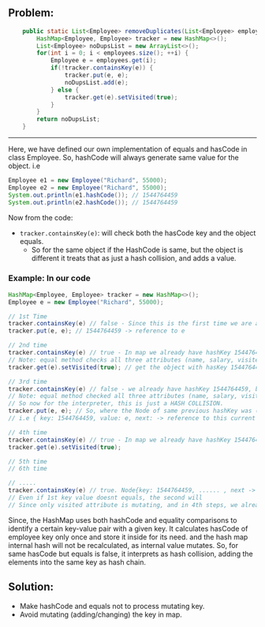 
## Problem:

```java 
	public static List<Employee> removeDuplicates(List<Employee> employees) {
		HashMap<Employee, Employee> tracker = new HashMap<>();
		List<Employee> noDupsList = new ArrayList<>();
		for(int i = 0; i < employees.size(); ++i) {
			Employee e = employees.get(i);
			if(!tracker.containsKey(e)) {
				tracker.put(e, e);
				noDupsList.add(e);
			} else {
				tracker.get(e).setVisited(true);
			}
		}
		return noDupsList;
	}
``` 
---
Here, we have defined our own implementation of equals and hasCode in class Employee.
So, hashCode will always generate same value for the object. i.e
```java 
Employee e1 = new Employee("Richard", 55000);
Employee e2 = new Employee("Richard", 55000);
System.out.println(e1.hashCode()); // 1544764459
System.out.println(e2.hashCode()); // 1544764459
```
Now from the code:
- `tracker.containsKey(e)`: will check both the hasCode key and the object equals.
  - So for the same object if the HashCode is same, but the object is different it treats that as just a hash collision, and adds a value.

### Example: In our code

```java 
HashMap<Employee, Employee> tracker = new HashMap<>();
Employee e = new Employee("Richard", 55000);

// 1st Time
tracker.containsKey(e) // false - Since this is the first time we are adding element, as tracker has no elements before
tracker.put(e, e); // 1544764459 -> reference to e

// 2nd time
tracker.containsKey(e) // true - In map we already have hashKey 1544764459, and the value of the key "1544764459" also equals to e.
// Note: equal method checks all three attributes (name, salary, visited) all three are equal. 
tracker.get(e).setVisited(true); // get the object with hasKey 1544764459 and modify its visited attribute.

// 3rd time
tracker.containsKey(e) // false - we already have hashKey 1544764459, but the value of the key "1544764459" is not equal to e.
// Note: equal method checked all three attributes (name, salary, visited) but this time found out the value of visited was different.
// So now for the interpreter, this is just a HASH COLLISION.
tracker.put(e, e); // So, where the Node of same previous hashKey was (1544764459) will now point to this new Object.
// i.e { key: 1544764459, value: e, next: -> reference to this current e }

// 4th time
tracker.containsKey(e) // true - In map we already have hashKey 1544764459, and the value of the key "1544764459" also equals to e.
tracker.get(e).setVisited(true);

// 5th time
// 6th time

// .....
tracker.containsKey(e) // true. Node{key: 1544764459, ...... , next -> Node {key: 1544764459, .... }
// Even if 1st key value doesnt equals, the second will
// Since only visited attribute is mutating, and in 4th steps, we already have the combination of its value in the map.

```
Since, the HashMap uses both hashCode and equality comparisons to identify a certain key-value pair with a given key.
It calculates hasCode of employee key only once and store it inside for its need.
and the hash map internal hash will not be recalculated, as internal value mutates. 
So, for same hasCode but equals is false, it interprets as hash collision, adding the elements into the same key as hash chain.

## Solution:
- Make hashCode and equals not to process mutating key.
- Avoid mutating (adding/changing) the key in map.